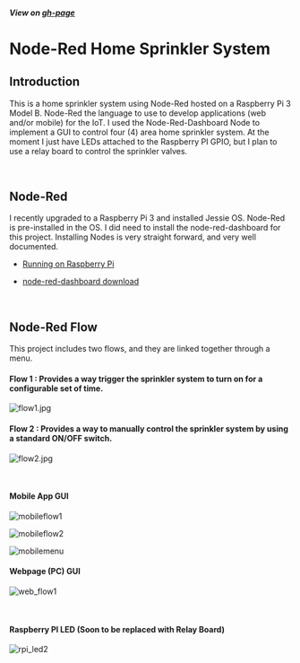 ##### View on [gh-page](https://odelayio.github.io/Node-Red-Sprinkler-System/)


# Node-Red Home Sprinkler System 


## Introduction

This is a home sprinkler system using Node-Red hosted on a Raspberry Pi 3 Model B.  Node-Red the language to use to develop applications (web and/or mobile) for the IoT.  I used the Node-Red-Dashboard Node to implement a GUI to control four (4) area home sprinkler system.  At the moment I just have LEDs attached to the Raspberry PI GPIO, but I plan to use a relay board to control the sprinkler valves. 

<br>


## Node-Red 
I recently upgraded to a Raspberry Pi 3 and installed Jessie OS.  Node-Red is pre-installed in the OS.  I did need to install the node-red-dashboard for this project.  Installing Nodes is very straight forward, and very well documented.

- [Running on Raspberry Pi](http://nodered.org/docs/hardware/raspberrypi)

- [node-red-dashboard download]( http://flows.nodered.org/node/node-red-dashboard)


<br>

## Node-Red Flow

This project includes two flows, and they are linked together through a menu.

#### Flow 1 : Provides a way trigger the sprinkler system to turn on for a configurable set of time.  
![flow1.jpg](http://odelay.io/projects/Sprinkler/flow1.jpg)

#### Flow 2 : Provides a way to manually control the sprinkler system by using a standard ON/OFF switch.
![flow2.jpg](http://odelay.io/projects/Sprinkler/flow2.jpg)

<br>


#### Mobile App GUI

![mobileflow1](http://odelay.io/projects/Sprinkler/mobile_flow1.png)

![mobileflow2](http://odelay.io/projects/Sprinkler/mobile_flow2.png)

![mobilemenu](http://odelay.io/projects/Sprinkler/mobile_menu.png)
<br>

#### Webpage (PC) GUI


![web_flow1](http://odelay.io/projects/Sprinkler/web_flow1.jpg)

<br>


#### Raspberry PI LED (Soon to be replaced with Relay Board)

![rpi_led2](http://odelay.io/projects/Sprinkler/rpi_led2.jpg)





